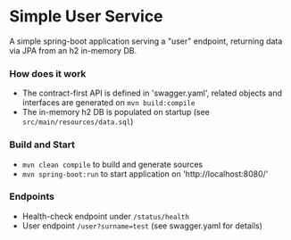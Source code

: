 # Simple User Service

A simple spring-boot application serving a "user" endpoint, returning data via JPA from an h2 in-memory DB.

### How does it work
* The contract-first API is defined in 'swagger.yaml', related objects and interfaces are generated on `mvn build:compile`
* The in-memory h2 DB is populated on startup (see `src/main/resources/data.sql`)

### Build and Start
* `mvn clean compile` to build and generate sources
* `mvn spring-boot:run` to start application on 'http://localhost:8080/'

### Endpoints

* Health-check endpoint under `/status/health`
* User endpoint `/user?surname=test` (see swagger.yaml for details)